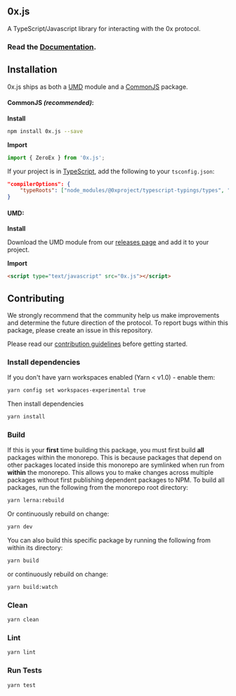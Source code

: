 ## 0x.js

A TypeScript/Javascript library for interacting with the 0x protocol.

### Read the [Documentation](0xproject.com/docs/0x.js).

## Installation

0x.js ships as both a [UMD](https://github.com/umdjs/umd) module and a [CommonJS](https://en.wikipedia.org/wiki/CommonJS) package.

#### CommonJS _(recommended)_:

**Install**

```bash
npm install 0x.js --save
```

**Import**

```javascript
import { ZeroEx } from '0x.js';
```

If your project is in [TypeScript](https://www.typescriptlang.org/), add the following to your `tsconfig.json`:

```json
"compilerOptions": {
    "typeRoots": ["node_modules/@0xproject/typescript-typings/types", "node_modules/@types"],
}
```

#### UMD:

**Install**

Download the UMD module from our [releases page](https://github.com/0xProject/0x-monorepo/releases) and add it to your project.

**Import**

```html
<script type="text/javascript" src="0x.js"></script>
```

## Contributing

We strongly recommend that the community help us make improvements and determine the future direction of the protocol. To report bugs within this package, please create an issue in this repository.

Please read our [contribution guidelines](../../CONTRIBUTING.md) before getting started.

### Install dependencies

If you don't have yarn workspaces enabled (Yarn < v1.0) - enable them:

```bash
yarn config set workspaces-experimental true
```

Then install dependencies

```bash
yarn install
```

### Build

If this is your **first** time building this package, you must first build **all** packages within the monorepo. This is because packages that depend on other packages located inside this monorepo are symlinked when run from **within** the monorepo. This allows you to make changes across multiple packages without first publishing dependent packages to NPM. To build all packages, run the following from the monorepo root directory:

```bash
yarn lerna:rebuild
```

Or continuously rebuild on change:

```bash
yarn dev
```

You can also build this specific package by running the following from within its directory:

```bash
yarn build
```

or continuously rebuild on change:

```bash
yarn build:watch
```

### Clean

```bash
yarn clean
```

### Lint

```bash
yarn lint
```

### Run Tests

```bash
yarn test
```
